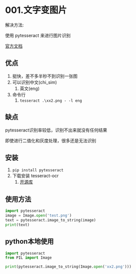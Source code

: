 # 001.文字变图片

解决方法:

使用 pytesseract 来进行图片识别

[官方文档](https://tesseract-ocr.github.io/)

## 优点

1. 挺快，差不多半秒不到识别一张图
2. 可以识别中文(chi_sim)
    1. 英文(eng)
3. 命令行
    1. `tesseract .\xx2.png - -l eng`

## 缺点

pytesseract识别率较低，识别不出来就没有任何结果

即使进行二值化和灰度处理，很多还是无法识别

## 安装

1. `pip install pytesseract`
2. 下载安装 tesseract-ocr 
    1. [开源库](https://github.com/tesseract-ocr/tessdoc)

## 使用方法

```python
import pytesseract
image = Image.open('test.png')
text = pytesseract.image_to_string(image)
print(text)
```

## python本地使用

```python
import pytesseract
from PIL import Image

print(pytesseract.image_to_string(Image.open('xx2.png')))
```

<CommentService/>
